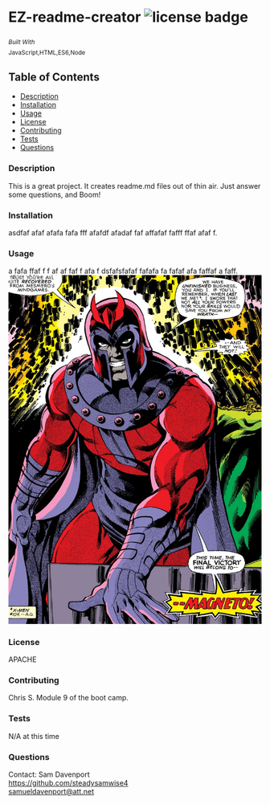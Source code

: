 
# EZ-readme-creator   ![license badge](https://img.shields.io/badge/<License>-<APACHE>-<green>)
<sub>_*Built With*_</sub>         
<sub>JavaScript,HTML,ES6,Node</sub>

## Table of Contents
* [Description](#description)
* [Installation](#installation)
* [Usage](#usage)
* [License](#license)
* [Contributing](#contributing)
* [Tests](#tests)
* [Questions](#questions)

### Description <a name="description"></a>
This is a great project. It creates readme.md files out of thin air. Just answer some questions, and Boom!

### Installation <a name="installation"></a>
asdfaf afaf afafa fafa fff afafdf afadaf faf affafaf fafff ffaf afaf f.

### Usage <a name="usage"></a>
a fafa ffaf f f af af faf f afa f dsfafsfafaf fafafa fa fafaf afa faffaf a faff.
![Magneto](./utils/images/Magneto.jpg)

### License <a name="license"></a>
APACHE

### Contributing <a name="contributing"></a>
Chris S. Module 9 of the boot camp.

### Tests <a name="tests"></a>
N/A at this time

### Questions <a name="questions"></a>
Contact: Sam Davenport </br>
https://github.com/steadysamwise4 </br>
samueldavenport@att.net
    
